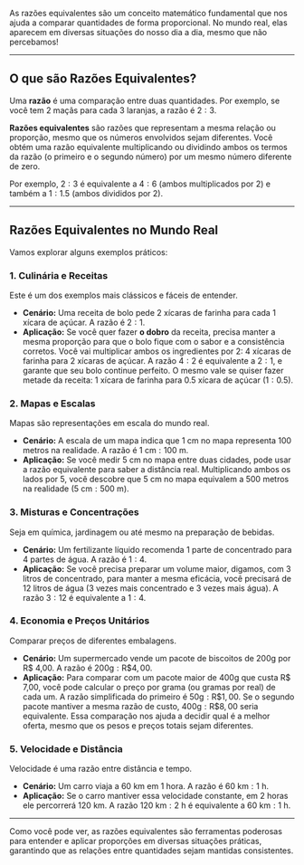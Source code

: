 As razões equivalentes são um conceito matemático fundamental que nos ajuda a comparar quantidades de forma proporcional. No mundo real, elas aparecem em diversas situações do nosso dia a dia, mesmo que não percebamos!

---

## O que são Razões Equivalentes?

Uma **razão** é uma comparação entre duas quantidades. Por exemplo, se você tem 2 maçãs para cada 3 laranjas, a razão é $2:3$.

**Razões equivalentes** são razões que representam a mesma relação ou proporção, mesmo que os números envolvidos sejam diferentes. Você obtém uma razão equivalente multiplicando ou dividindo ambos os termos da razão (o primeiro e o segundo número) por um mesmo número diferente de zero.

Por exemplo, $2:3$ é equivalente a $4:6$ (ambos multiplicados por 2) e também a $1:1.5$ (ambos divididos por 2).

---

## Razões Equivalentes no Mundo Real

Vamos explorar alguns exemplos práticos:

### 1. Culinária e Receitas
Este é um dos exemplos mais clássicos e fáceis de entender.

* **Cenário:** Uma receita de bolo pede 2 xícaras de farinha para cada 1 xícara de açúcar. A razão é $2:1$.
* **Aplicação:** Se você quer fazer **o dobro** da receita, precisa manter a mesma proporção para que o bolo fique com o sabor e a consistência corretos. Você vai multiplicar ambos os ingredientes por 2: 4 xícaras de farinha para 2 xícaras de açúcar. A razão $4:2$ é equivalente a $2:1$, e garante que seu bolo continue perfeito. O mesmo vale se quiser fazer metade da receita: 1 xícara de farinha para 0.5 xícara de açúcar ($1:0.5$).

### 2. Mapas e Escalas
Mapas são representações em escala do mundo real.

* **Cenário:** A escala de um mapa indica que 1 cm no mapa representa 100 metros na realidade. A razão é $1 \text{ cm} : 100 \text{ m}$.
* **Aplicação:** Se você medir 5 cm no mapa entre duas cidades, pode usar a razão equivalente para saber a distância real. Multiplicando ambos os lados por 5, você descobre que 5 cm no mapa equivalem a 500 metros na realidade ($5 \text{ cm} : 500 \text{ m}$).

### 3. Misturas e Concentrações
Seja em química, jardinagem ou até mesmo na preparação de bebidas.

* **Cenário:** Um fertilizante líquido recomenda 1 parte de concentrado para 4 partes de água. A razão é $1:4$.
* **Aplicação:** Se você precisa preparar um volume maior, digamos, com 3 litros de concentrado, para manter a mesma eficácia, você precisará de 12 litros de água (3 vezes mais concentrado e 3 vezes mais água). A razão $3:12$ é equivalente a $1:4$.

### 4. Economia e Preços Unitários
Comparar preços de diferentes embalagens.

* **Cenário:** Um supermercado vende um pacote de biscoitos de 200g por R$ 4,00. A razão é $200 \text{g} : \text{R\$ }4,00$.
* **Aplicação:** Para comparar com um pacote maior de 400g que custa R$ 7,00, você pode calcular o preço por grama (ou gramas por real) de cada um. A razão simplificada do primeiro é $50 \text{g} : \text{R\$ }1,00$. Se o segundo pacote mantiver a mesma razão de custo, $400 \text{g} : \text{R\$ }8,00$ seria equivalente. Essa comparação nos ajuda a decidir qual é a melhor oferta, mesmo que os pesos e preços totais sejam diferentes.

### 5. Velocidade e Distância
Velocidade é uma razão entre distância e tempo.

* **Cenário:** Um carro viaja a 60 km em 1 hora. A razão é $60 \text{ km} : 1 \text{ h}$.
* **Aplicação:** Se o carro mantiver essa velocidade constante, em 2 horas ele percorrerá 120 km. A razão $120 \text{ km} : 2 \text{ h}$ é equivalente a $60 \text{ km} : 1 \text{ h}$.

---

Como você pode ver, as razões equivalentes são ferramentas poderosas para entender e aplicar proporções em diversas situações práticas, garantindo que as relações entre quantidades sejam mantidas consistentes.
